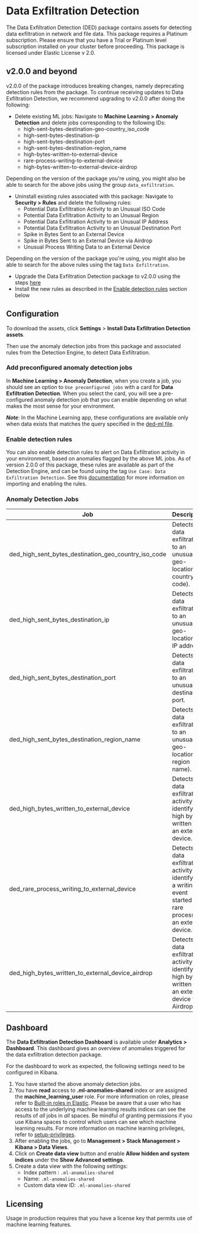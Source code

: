 # Data Exfiltration Detection

The Data Exfiltration Detection (DED) package contains assets for detecting data exfiltration in network and file data. This package requires a Platinum subscription. Please ensure that you have a Trial or Platinum level subscription installed on your cluster before proceeding. This package is licensed under Elastic License v 2.0.

## v2.0.0 and beyond

v2.0.0 of the package introduces breaking changes, namely deprecating detection rules from the package. To continue receiving updates to Data Exfiltration Detection, we recommend upgrading to v2.0.0 after doing the following:
- Delete existing ML jobs: Navigate to **Machine Learning > Anomaly Detection** and delete jobs corresponding to the following IDs:
    - high-sent-bytes-destination-geo-country_iso_code
    - high-sent-bytes-destination-ip
    - high-sent-bytes-destination-port
    - high-sent-bytes-destination-region_name
    - high-bytes-written-to-external-device
    - rare-process-writing-to-external-device
    - high-bytes-written-to-external-device-airdrop

Depending on the version of the package you're using, you might also be able to search for the above jobs using the group `data_exfiltration`.
- Uninstall existing rules associated with this package: Navigate to **Security > Rules** and delete the following rules:
    - Potential Data Exfiltration Activity to an Unusual ISO Code
    - Potential Data Exfiltration Activity to an Unusual Region
    - Potential Data Exfiltration Activity to an Unusual IP Address
    - Potential Data Exfiltration Activity to an Unusual Destination Port
    - Spike in Bytes Sent to an External Device
    - Spike in Bytes Sent to an External Device via Airdrop
    - Unusual Process Writing Data to an External Device 

Depending on the version of the package you're using, you might also be able to search for the above rules using the tag `Data Exfiltration`.
- Upgrade the Data Exfiltration Detection package to v2.0.0 using the steps [here](https://www.elastic.co/guide/en/fleet/current/upgrade-integration.html)
- Install the new rules as described in the [Enable detection rules](#enable-detection-rules) section below

## Configuration

To download the assets, click **Settings** > **Install Data Exfiltration Detection assets**. 

Then use the anomaly detection jobs from this package and associated rules from the Detection Engine, to detect Data Exfiltration.

### Add preconfigured anomaly detection jobs

In **Machine Learning > Anomaly Detection**, when you create a job, you should see an option to `Use preconfigured jobs` with a card for **Data Exfiltration Detection**. When you select the card, you will see a pre-configured anomaly detection job that you can enable depending on what makes the most sense for your environment.

**_Note_**: In the Machine Learning app, these configurations are available only when data exists that matches the query specified in the [ded-ml file](https://github.com/elastic/integrations/blob/main/packages/ded/kibana/ml_module/ded-ml.json#L10).

### Enable detection rules

You can also enable detection rules to alert on Data Exfiltration activity in your environment, based on anomalies flagged by the above ML jobs. As of version 2.0.0 of this package, these rules are available as part of the Detection Engine, and can be found using the tag `Use Case: Data Exfiltration Detection`. See this [documentation](https://www.elastic.co/guide/en/security/current/prebuilt-rules-management.html#load-prebuilt-rules) for more information on importing and enabling the rules.

### Anomaly Detection Jobs

| Job | Description                                                                                |
|---|--------------------------------------------------------------------------------------------|
| ded_high_sent_bytes_destination_geo_country_iso_code | Detects data exfiltration to an unusual geo-location (by country iso code).                |
| ded_high_sent_bytes_destination_ip | Detects data exfiltration to an unusual geo-location (by IP address).                      |
| ded_high_sent_bytes_destination_port | Detects data exfiltration to an unusual destination port.                                  |
| ded_high_sent_bytes_destination_region_name | Detects data exfiltration to an unusual geo-location (by region name).                     |
 | ded_high_bytes_written_to_external_device | Detects data exfiltration activity by identifying high bytes written to an external device. |
 | ded_rare_process_writing_to_external_device | Detects data exfiltration activity by identifying a writing event started by a rare process to an external device. |
 | ded_high_bytes_written_to_external_device_airdrop | Detects data exfiltration activity by identifying high bytes written to an external device via Airdrop.|

## Dashboard

The **Data Exfiltration Detection Dashboard** is available under **Analytics > Dashboard**. This dashboard gives an overview of anomalies triggered for the data exfiltration detection package.

For the dashboard to work as expected, the following settings need to be configured in Kibana. 
1. You have started the above anomaly detection jobs.
2. You have **read** access to **.ml-anomalies-shared** index or are assigned the **machine_learning_user** role. For more information on roles, please refer to [Built-in roles in Elastic](https://www.elastic.co/guide/en/elasticsearch/reference/current/built-in-roles.html). Please be aware that a user who has access to the underlying machine learning results indices can see the results of _all_ jobs in _all_ spaces. Be mindful of granting permissions if you use Kibana spaces to control which users can see which machine learning results. For more information on machine learning privileges, refer to [setup-privileges](https://www.elastic.co/guide/en/machine-learning/current/setup.html#setup-privileges).
3. After enabling the jobs, go to **Management > Stack Management > Kibana > Data Views**. 
4. Click on **Create data view** button and enable **Allow hidden and system indices** under the **Show Advanced settings**.
5. Create a data view with the following settings:
    - Index pattern : `.ml-anomalies-shared`
    - Name: `.ml-anomalies-shared`
    - Custom data view ID: `.ml-anomalies-shared`

## Licensing

Usage in production requires that you have a license key that permits use of machine learning features.